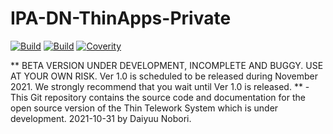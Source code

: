﻿# IPA-DN-ThinApps-Private
[![Build](https://github.com/IPA-CyberLab/IPA-DN-ThinApps-Private/actions/workflows/build_test_linux.yml/badge.svg)](https://github.com/IPA-CyberLab/IPA-DN-ThinApps-Private/actions)
[![Build](https://github.com/IPA-CyberLab/IPA-DN-ThinApps-Private/actions/workflows/build_test_windows.yml/badge.svg)](https://github.com/IPA-CyberLab/IPA-DN-ThinApps-Private/actions)
[![Coverity](https://scan.coverity.com/projects/23477/badge.svg?flat=1)](https://scan.coverity.com/projects/IPA-DN-ThinApps-Private-210730)


** BETA VERSION UNDER DEVELOPMENT, INCOMPLETE AND BUGGY. USE AT YOUR OWN RISK. Ver 1.0 is scheduled to be released during November 2021. We strongly recommend that you wait until Ver 1.0 is released. ** - This Git repository contains the source code and documentation for the open source version of the Thin Telework System which is under development. 2021-10-31 by Daiyuu Nobori.

